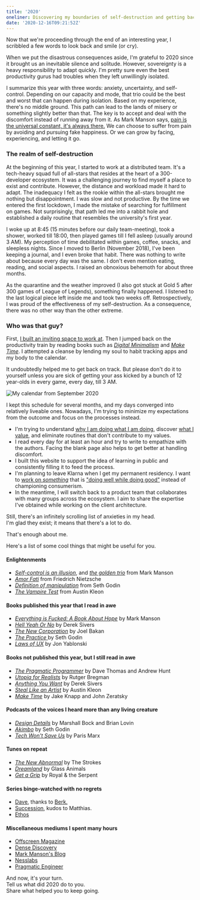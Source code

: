 ```yaml
---
title: '2020'
oneliner: Discovering my boundaries of self-destruction and getting back like nothing happened.
date: '2020-12-16T09:21:52Z'
---
```


Now that we're proceeding through the end of an interesting year, I scribbled a few words to look back and smile (or cry).

When we put the disastrous consequences aside, I'm grateful to 2020 since it brought us an inevitable silence and solitude. However, sovereignty is a heavy responsibility to adapt quickly. I'm pretty sure even the best productivity gurus had troubles when they left unwillingly isolated.

I summarize this year with three words: anxiety, uncertainty, and self-control. Depending on our capacity and mode, that trio could be the best and worst that can happen during isolation. Based on my experience, there's no middle ground. This path can lead to the lands of misery or something slightly better than that. The key is to accept and deal with the discomfort instead of running away from it. As Mark Manson says, [pain is the universal constant, it's always there.](../books/everything-is-fucked.md) We can choose to suffer from pain by avoiding and pursuing fake happiness. Or we can grow by facing, experiencing, and letting it go.

### The realm of self-destruction

At the beginning of this year, I started to work at a distributed team. It's a tech-heavy squad full of all-stars that resides at the heart of a 300-developer ecosystem. It was a challenging journey to find myself a place to exist and contribute. However, the distance and workload made it hard to adapt. The inadequacy I felt as the rookie within the all-stars brought me nothing but disappointment. I was slow and not productive. By the time we entered the first lockdown, I made the mistake of searching for fulfillment on games. Not surprisingly, that path led me into a rabbit hole and established a daily routine that resembles the university's first year.

I woke up at 8:45 (15 minutes before our daily team-meeting), took a shower, worked till 18:00, then played games till I fell asleep (usually around 3 AM). My perception of time debilitated within games, coffee, snacks, and sleepless nights. Since I moved to Berlin (November 2018), I've been keeping a journal, and I even broke that habit. There was nothing to write about because every day was the same. I don't even mention eating, reading, and social aspects. I raised an obnoxious behemoth for about three months.

As the quarantine and the weather improved (I also got stuck at Gold 5 after 300 games of League of Legends), something finally happened. I listened to the last logical piece left inside me and took two weeks off. Retrospectively, I was proud of the effectiveness of my self-destruction. As a consequence, there was no other way than the other extreme.

### Who was that guy?

First, [I built an inviting space to work at](https://twitter.com/altayaydemir/status/1296808857608622088). Then I jumped back on the productivity train by reading books such as [_Digital Minimalism_](https://www.calnewport.com/books/digital-minimalism) and [_Make Time_](../books/make-time.md). I attempted a cleanse by lending my soul to habit tracking apps and my body to the calendar.

It undoubtedly helped me to get back on track. But please don't do it to yourself unless you are sick of getting your ass kicked by a bunch of 12 year-olds in every game, every day, till 3 AM.

![My calendar from September 2020](/images/blog/2020/calendar.png)

I kept this schedule for several months, and my days converged into relatively liveable ones. Nowadays, I'm trying to minimize my expectations from the outcome and focus on the processes instead.

- I'm trying to understand [why I am doing what I am doing](../notes/why-we-are-doing-what-we-are-doing.md), discover [what I value](../notes/values.md), and eliminate routines that don't contribute to my values.
- I read every day for at least an hour and try to write to empathize with the authors. Facing the blank page also helps to get better at handling discomfort.
- I built this website to support the idea of learning in public and consistently filling it to feed the process.
- I'm planning to leave Klarna when I get my permanent residency. I want to [work on _something_](../notes/building-things.md) that is ["doing well while doing good"](https://www.theglobeandmail.com/opinion/article-new-corporations-are-up-to-the-same-old-tricks/) instead of championing consumerism.
- In the meantime, I will switch back to a product team that collaborates with many groups across the ecosystem. I aim to share the expertise I've obtained while working on the client architecture.

Still, there's an infinitely scrolling list of anxieties in my head.\
I'm glad they exist; it means that there's a lot to do.

That's enough about me.

Here's a list of some cool things that might be useful for you.

#### Enlightenments

- [_Self-control is an illusion_](../notes/self-control.md), and [_the golden trio_](https://markmanson.net/how-to-get-better) from Mark Manson
- [_Amor Fati_](https://www.youtube.com/watch?v=2Xzh1BjCA5Q) from Friedrich Nietzsche
- [_Definition of manipulation_](../notes/manipulation.md) from Seth Godin
- [_The Vampire Test_](https://austinkleon.com/2020/12/08/the-vampire-test/) from Austin Kleon

#### Books published this year that I read in awe

- [_Everything is Fucked: A Book About Hope_](https://markmanson.net/books/everything-is-fucked) by Mark Manson
- [_Hell Yeah Or No_](https://sive.rs/n) by Derek Sivers
- [_The New Corporation_](https://www.penguinrandomhouse.com/books/621948/the-new-corporation-by-joel-bakan/) by Joel Bakan
- [_The Practice_ ](https://seths.blog/thepractice/) by Seth Godin
- [_Laws of UX_](https://lawsofux.com) by Jon Yablonski

#### Books not published this year, but I still read in awe

- [_The Pragmatic Programmer_](https://pragprog.com/titles/tpp20/the-pragmatic-programmer-20th-anniversary-edition/) by Dave Thomas and Andrew Hunt
- [_Utopia for Realists_](https://www.rutgerbregman.com/books) by Rutger Bregman
- [_Anything You Want_](https://sive.rs/a) by Derek Sivers
- [_Steal Like an Artist_](https://austinkleon.com/steal/) by Austin Kleon
- [_Make Time_](https://maketime.blog) by Jake Knapp and John Zeratsky

#### Podcasts of the voices I heard more than any living creature

- [_Design Details_](https://designdetails.fm) by Marshall Bock and Brian Lovin
- [_Akimbo_](https://www.akimbo.link) by Seth Godin
- [_Tech Won't Save Us_](https://www.techwontsave.us) by Paris Marx

#### Tunes on repeat

- [_The New Abnormal_](https://open.spotify.com/album/2xkZV2Hl1Omi8rk2D7t5lN?si=1S12WMUXQJeAUuOKn2O7lg) by The Strokes
- [_Dreamland_](https://open.spotify.com/album/5bfpRtBW7RNRdsm3tRyl3R?si=mzc6tiC_Td-Y4zIgqGr3EQ) by Glass Animals
- [_Get a Grip_](https://open.spotify.com/album/2Yn5QhZEEoDl1MDMVjY3Ao?si=DLxQdJKKSJuqedEB9j6OhQ) by Royal & the Serpent

#### Series binge-watched with no regrets

- [Dave](https://www.imdb.com/title/tt8531222/), thanks to [Berk.](https://berk.studio)
- [Succession](https://www.imdb.com/title/tt7660850/), kudos to Matthias.
- [Ethos](https://www.imdb.com/title/tt11301642/)

#### Miscellaneous mediums I spent many hours

- [Offscreen Magazine](https://offscreenmag.com)
- [Dense Discovery](https://densediscovery.com)
- [Mark Manson's Blog](https://markmanson.net)
- [Nesslabs](https://nesslabs.com)
- [Pragmatic Engineer](https://blog.pragmaticengineer.com/now/)

And now, it's your turn. \
Tell us what did 2020 do to you. \
Share what helped you to keep going.

